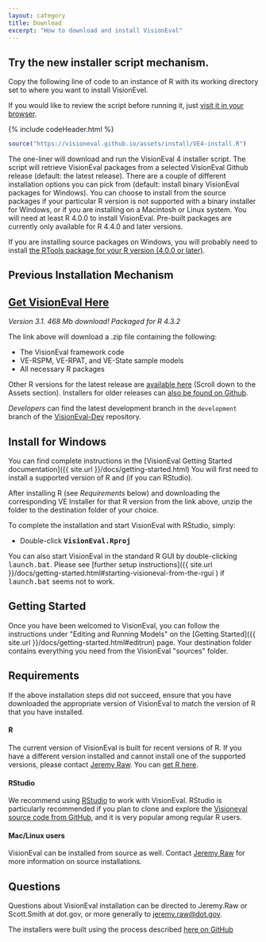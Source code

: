 ```yaml
---
layout: category
title: Download
excerpt: "How to download and install VisionEval"
---
```


## Try the new installer script mechanism.

Copy the following line of code to an instance of R with its working directory set to where you want to install
VisionEvel.

If you would like to review the script before running it,
just [visit it in your browser](https://visioneval.github.io/assets/install/VE4-install.R).

{% include codeHeader.html %}
```R
source("https://visioneval.github.io/assets/install/VE4-install.R")
```

The one-liner will download and run the VisionEval 4 installer script. The script will retrieve VisionEval packages from
a selected VisionEval Github release (default: the latest release). There are a couple of different installation options
you can pick from (default: install binary VisionEval packages for Windows). You can choose to install from the source
packages if your particular R version is not supported with a binary installer for Windows, or if you are installing on
a Macintosh or Linux system. You will need at least R 4.0.0 to install VisionEval. Pre-built packages are currently only
available for R 4.4.0 and later versions.

If you are installing source packages on Windows, you will probably need to install
[the RTools package for your R version (4.0.0 or later)](https://cran.r-project.org/bin/windows/Rtools).

## Previous Installation Mechanism

## [Get VisionEval Here](https://github.com/VisionEval/VisionEval-Dev/releases/download/VE-3.1.1/VE-3.1-Installer-Windows-R4.3.2_2024-01-23.zip)

*Version 3.1. 468 Mb download! Packaged for R 4.3.2*

The link above will download a .zip file containing the following:
 - The VisionEval framework code
 - VE-RSPM, VE-RPAT, and VE-State sample models
 - All necessary R packages

Other R versions for the latest release are [available here](https://github.com/VisionEval/VisionEval-Dev/releases/latest) (Scroll down to the Assets section).
Installers for older releases can [also be found on Github](https://github.com/VisionEval/VisionEval-Dev/releases).

*Developers* can find the latest development branch in the `development` branch of the [VisionEval-Dev](https://github.com/VisionEval/VisionEval-Dev) repository.

## Install for Windows

You can find complete instructions in the [VisionEval Getting Started documentation]({{ site.url }}/docs/getting-started.html)
You will first need to install a supported version of R and (if you can RStudio).

After installing R (see *Requirements* below) and downloading the corresponding VE Installer for that R version from the link above, unzip the folder to the destination folder of your choice.

To complete the installation and start VisionEval with RStudio, simply:
   - Double-click **<tt>VisionEval.Rproj</tt>**

You can also start VisionEval in the standard R GUI by double-clicking <tt>launch.bat</tt>.
Please see [further setup instructions]({{ site.url }}/docs/getting-started.html#starting-visioneval-from-the-rgui ) if <tt>launch.bat</tt> seems not to work.

## Getting Started

Once you have been welcomed to VisionEval, you can follow the instructions under "Editing and Running Models" on the [Getting Started]({{ site.url }}/docs/getting-started.html#editrun) page.
Your destination folder contains everything you need from the VisionEval "sources" folder.

## Requirements

If the above installation steps did not succeed, ensure that you have downloaded the appropriate version of VisionEval to match the version of R that you have installed.

#### R

The current version of VisionEval is built for recent versions of R.  If you have a different version installed and cannot install one of the supported versions, please contact <a href="mailto:jeremy.raw@dot.gov">Jeremy Raw</a>.
You can [get R here](https://cran.r-project.org).

#### RStudio

We recommend using <a href="https://www.rstudio.com/products/rstudio/#Desktop" target="_blank">RStudio</a> to work with VisionEval. RStudio is particularly recommended if you plan to clone and explore the
<a target="_blank" href="https://github.com/VisionEval/VisionEval">Visioneval source code from GitHub</a>, and it is very popular among regular R users.

#### Mac/Linux users
VisionEval can be installed from source as well. Contact <a href="mailto:jeremy.raw@dot.gov">Jeremy Raw</a> for more information on source installations.

## Questions

Questions about VisionEval installation can be directed to Jeremy.Raw or Scott.Smith at dot.gov, or more generally to <a href="mailto:jeremy.raw@dot.gov">jeremy.raw@dot.gov</a>.

The installers were built using the process described <a target="_blank" href="https://github.com/VisionEval/VisionEval-Dev/blob/development/build/Building.md">here on GitHub</a>

<!-- removed between title and excerpt: <span class="entry-date"><time datetime="{{ post.date | date_to_xmlschema }}">{{ post.date | date: "%B %d, %Y" }}</time></span> -->
